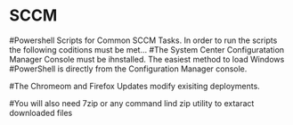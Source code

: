 # SCCM
#Powershell Scripts for Common SCCM Tasks. In order to run the scripts the following coditions must be met...
#The System Center Configuratation Manager Console must be ihnstalled. The easiest method to load Windows #PowerShell is directly from the Configuration Manager console. 

#The Chromeom and Firefox Updates modify exisiting deployments. 

#You will also need 7zip or any command lind zip utility to extaract downloaded files
